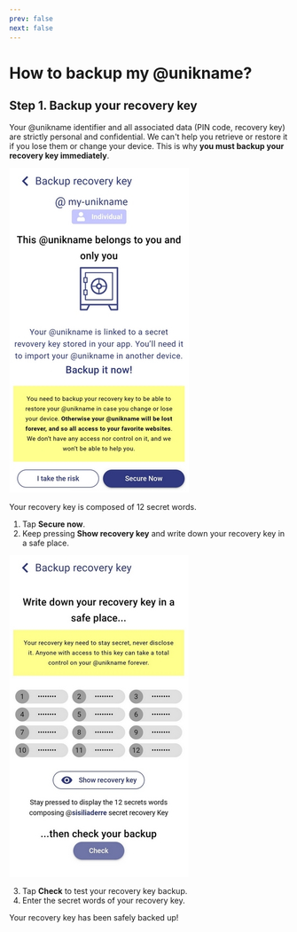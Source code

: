 ```yaml
---
prev: false
next: false
---
```


# How to backup my @unikname?



## Step 1. Backup your recovery key

Your @unikname identifier and all associated data (PIN code, recovery key) are strictly personal and confidential. We can't help you retrieve or restore it if you lose them or change your device. This is why **you must backup your recovery key immediately**. 

<hpicture>![RecoveryKeyBackup](./images/RecoveryKeyBackup.jpg)</hpicture>

Your recovery key is composed of 12 secret words.

1. Tap **Secure now**.
2. Keep pressing **Show recovery key** and write down your recovery key in a safe place.
  
<hpicture caption="Recovery key backup">![uniknameRecoveryKey](./images/uniknameRecoveryKey.jpg)</hpicture>

3. Tap **Check** to test your recovery key backup.
4. Enter the secret words of your recovery key.

Your recovery key has been safely backed up!

